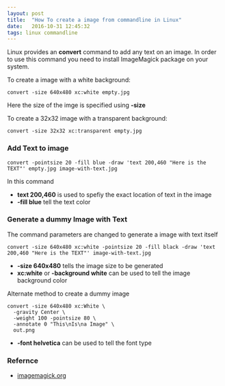 ```yaml
---
layout: post
title:  "How To create a image from commandline in Linux"
date:   2016-10-31 12:45:32
tags: linux commandline
---
```


Linux provides an **convert** command to add any text on an image. In order to use this command you need to install ImageMagick package on your system.

To create a image with a white background:

```
convert -size 640x480 xc:white empty.jpg
```
Here the size of the imge is specified using **-size**

To create a 32x32 image with a transparent background:

```
convert -size 32x32 xc:transparent empty.jpg
```

### Add Text to image

```
convert -pointsize 20 -fill blue -draw 'text 200,460 "Here is the TEXT"' empty.jpg image-with-text.jpg
```

In this command

* **text 200,460** is used to spefiy the exact location of text in the image
* **-fill blue** tell the text color

### Generate a dummy Image with Text

The command parameters are changed to generate a image with text itself

```
convert -size 640x480 xc:white -pointsize 20 -fill black -draw 'text 200,460 "Here is the TEXT"' image-with-text.jpg
```

* **-size 640x480** tells the image size to be generated
* **xc:white** or **-background white** can be used to tell the image background color


Alternate method to create a dummy image

```
convert -size 640x480 xc:White \
  -gravity Center \
  -weight 100 -pointsize 80 \
  -annotate 0 "This\nIs\na Image" \
  out.png
```

* **-font helvetica** can be used to tell the font type

### Refernce

* [imagemagick.org](http://www.imagemagick.org/Usage/canvas/#solid)
